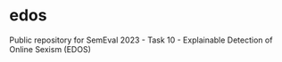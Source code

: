 # edos
Public repository for SemEval 2023 - Task 10 - Explainable Detection of Online Sexism (EDOS)
